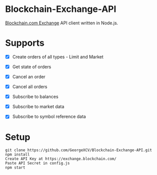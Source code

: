 # Blockchain-Exchange-API
[Blockchain.com Exchange](https://exchange.blockchain.com/) API client written in Node.js.

# Supports
- [x] Create orders of all types - Limit and Market
- [x] Get state of orders
- [x] Cancel an order
- [x] Cancel all orders
- [x] Subscribe to balances
- [x] Subscribe to market data
- [x] Subscribe to symbol reference data


# Setup

```
git clone https://github.com/GeorgeXCV/Blockchain-Exchange-API.git
npm install
Create API Key at https://exchange.blockchain.com/
Paste API Secret in config.js
npm start
